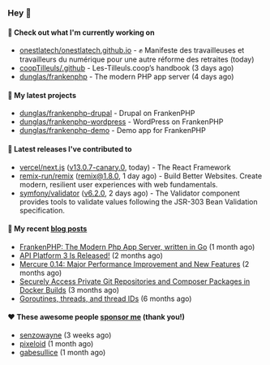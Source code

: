 ### Hey 👋

#### 👷 Check out what I'm currently working on

- [onestlatech/onestlatech.github.io](https://github.com/onestlatech/onestlatech.github.io) - ✊ Manifeste des travailleuses et travailleurs du numérique pour une autre réforme des retraites (today)
- [coopTilleuls/.github](https://github.com/coopTilleuls/.github) - Les-Tilleuls.coop’s handbook (3 days ago)
- [dunglas/frankenphp](https://github.com/dunglas/frankenphp) - The modern PHP app server (4 days ago)

#### 🌱 My latest projects

- [dunglas/frankenphp-drupal](https://github.com/dunglas/frankenphp-drupal) - Drupal on FrankenPHP
- [dunglas/frankenphp-wordpress](https://github.com/dunglas/frankenphp-wordpress) - WordPress on FrankenPHP
- [dunglas/frankenphp-demo](https://github.com/dunglas/frankenphp-demo) - Demo app for FrankenPHP

#### 🔭 Latest releases I've contributed to

- [vercel/next.js](https://github.com/vercel/next.js) ([v13.0.7-canary.0](https://github.com/vercel/next.js/releases/tag/v13.0.7-canary.0), today) - The React Framework
- [remix-run/remix](https://github.com/remix-run/remix) ([remix@1.8.0](https://github.com/remix-run/remix/releases/tag/remix%401.8.0), 1 day ago) - Build Better Websites. Create modern, resilient user experiences with web fundamentals.
- [symfony/validator](https://github.com/symfony/validator) ([v6.2.0](https://github.com/symfony/validator/releases/tag/v6.2.0), 2 days ago) - The Validator component provides tools to validate values following the JSR-303 Bean Validation specification.

#### 📜 My recent [blog posts](https://dunglas.fr)

- [FrankenPHP: The Modern Php App Server, written in Go](https://dunglas.dev/2022/10/frankenphp-the-modern-php-app-server-written-in-go/) (1 month ago)
- [API Platform 3 Is Released!](https://dunglas.dev/2022/09/api-platform-3-is-released/) (2 months ago)
- [Mercure 0.14: Major Performance Improvement and New Features](https://dunglas.dev/2022/09/mercure-0-14/) (2 months ago)
- [Securely Access Private Git Repositories and Composer Packages in Docker Builds](https://dunglas.dev/2022/08/securely-access-private-git-repositories-and-composer-packages-in-docker-builds/) (3 months ago)
- [Goroutines, threads, and thread IDs](https://dunglas.dev/2022/05/goroutines-threads-and-thread-ids/) (6 months ago)

#### ❤️ These awesome people [sponsor me](https://github.com/sponsors/dunglas) (thank you!)

- [senzowayne](https://github.com/senzowayne) (3 weeks ago)
- [pixeloid](https://github.com/pixeloid) (1 month ago)
- [gabesullice](https://github.com/gabesullice) (1 month ago)
